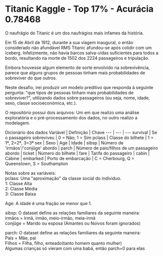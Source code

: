 # Titanic Kaggle - Top 17% - Acurácia 0.78468
O naufrágio do Titanic é um dos naufrágios mais infames da história.

Em 15 de Abril de 1912, durante a sua viagem inaugural, o então considerado não afundável RMS Titanic afundou-se após colidir com um iceberg. Infelizmente, não havia barcos salva-vidas suficientes para todos a bordo, resultando na morte de 1502 dos 2224 passageiros e tripulação.

Embora houvesse algum elemento de sorte envolvido na sobrevivência, parece que alguns grupos de pessoas tinham mais probabilidades de sobreviver do que outros.

Neste desafio, irei produzir um modelo preditivo que responda à seguinte pergunta: "que tipos de pessoas tinham mais probabilidades de sobreviver?", utilizando dados sobre passageiros (ou seja, nome, idade, sexo, classe socioeconómica, etc.). 


O repositório possui dois arquivos: Um em que realizo uma análise exploratória e o pré-processamento dos dados, no outro realizo a modelagem.


Dicionário dos dados
Variável  | Definição | Chave
--- | --- | ---
survival | Se o passageiro sobreviveu | 0 = Não; 1 = Sim
pclass | Classe do bilhete | 1 = 1ª, 2=2ª, 3=3ª
sex    | Sexo |
Age    | Idade |
sibsp | Número de 'irmãos'/'conjûge' abordo |
parch | Número de pais/filhos de um passageiro abordo |
ticket | Número do bilhete |
fare   | Tarifa do passageiro |
cabin  | Cabine |
embarked | Porto de embarcação | C = Cherbourg, Q = Queenstown, S = Southampton

Notas sobre as variáveis:\
pclass: Uma "aproximação" da classe social do indíviduo.\
1: Classe Alta\
2: Classe Média\
3: Classe Baixa

Age: A idade é uma fração se menor que 1.

sibsp: O dataset define as relações familiares da seguinte maneira:\
irmãos = Irmã, irmão, meio-irmão, meia-irmã\
conjûge = Marido ou esposa (Amantes ou Noivos foram ignorados)

parch: O dataset define as relações familiares da seguinte maneira:\
Pais = Mãe, pai\
Filhos = Filha, filho, enteado(tanto homem quanto mulher)\
Algumas crianças só vieram com uma babá, então parch=0 para elas
